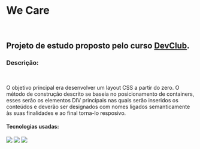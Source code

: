 <h1>We Care</h1>
<br>
<h2> Projeto de estudo proposto pelo curso <a href="https://rodolfomori.com.br/devclub">DevClub</a>. </h2>

<h3> Descrição: </h3>
  <br>
  <p>O objetivo principal era desenvolver um layout CSS a partir do zero. O método de construção descrito se baseia no posicionamento de containers, esses serão os elementos DIV principais nas quais serão inseridos os conteúdos e deverão ser designados com nomes ligados semanticamente às suas finalidades e ao final torna-lo resposivo. </p>
  
  <h4>Tecnologias usadas: </h4>
  <img src="https://img.shields.io/badge/CSS3-1572B6?style=for-the-badge&logo=css3&logoColor=white"/>
  <img src="https://img.shields.io/badge/HTML-239120?style=for-the-badge&logo=html5&logoColor=white"/> 
  
<img src="https://github.com/PriscilaKimura/We-Care-Responsivo/blob/main/img/img%20readme%20we%20care.jpg?raw=true"/> 

